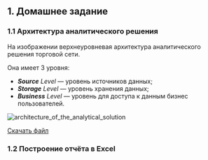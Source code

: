 ## 1. Домашнее задание
### 1.1 Архитектура аналитического решения
На изображении верхнеуровневая архитектура аналитического решения торговой сети.

Она имеет 3 уровня:
- ***Source** Level* — уровень источников данных;
- ***Storage** Level* — уровень хранения данных;
- ***Business** Level* — уровень для доступа к данным бизнес пользователей.

![architecture_of_the_analytical_solution](https://github.com/user-attachments/assets/0b436e04-9ee5-4a42-a4dc-639ec708a544)

[Скачать файл](https://github.com/adrianhel/datalearn/edit/main/DE-101/Module1/data/architecture_of_the_analytical_solution.drawio?raw=true)

### 1.2 Построение отчёта в Excel
